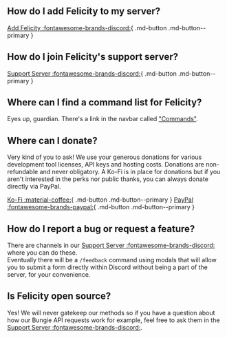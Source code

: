 ## How do I add Felicity to my server?

[Add Felicity :fontawesome-brands-discord:](https://discord.com/api/oauth2/authorize?client_id=709475072158728283&permissions=1505281368279&scope=bot%20applications.commands){ .md-button .md-button--primary }

## How do I join Felicity's support server?

[Support Server :fontawesome-brands-discord:](https://discord.gg/JBBqF6Pw2z){ .md-button .md-button--primary }

## Where can I find a command list for Felicity?

Eyes up, guardian. There's a link in the navbar called ["Commands"](../commands/).

## Where can I donate?

Very kind of you to ask! We use your generous donations for various development tool licenses, API keys and hosting costs.
Donations are non-refundable and never obligatory. A Ko-Fi is in place for donations but if you aren't interested in the perks nor public thanks, you can always donate directly via PayPal.

[Ko-Fi :material-coffee:](https://ko-fi.com/axsLeaf){ .md-button .md-button--primary } [PayPal :fontawesome-brands-paypal:](https://paypal.me/leafyleaf/10){ .md-button .md-button--primary }

## How do I report a bug or request a feature?

There are channels in our [Support Server :fontawesome-brands-discord:](https://discord.gg/JBBqF6Pw2z) where you can do these.<br>
Eventually there will be a `/feedback` command using modals that will allow you to submit a form directly within Discord without being a part of the server, for your convenience. 

## Is Felicity open source?

Yes! We will never gatekeep our methods so if you have a question about how our Bungie API requests work for example, feel free to ask them in the [Support Server :fontawesome-brands-discord:](https://discord.gg/JBBqF6Pw2z).